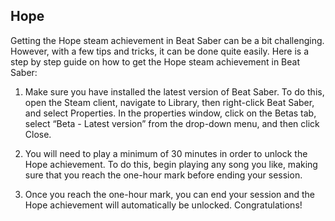 ## Hope

Getting the Hope steam achievement in Beat Saber can be a bit challenging. However, with a few tips and tricks, it can be done quite easily. Here is a step by step guide on how to get the Hope steam achievement in Beat Saber: 

1. Make sure you have installed the latest version of Beat Saber. To do this, open the Steam client, navigate to Library, then right-click Beat Saber, and select Properties. In the properties window, click on the Betas tab, select “Beta - Latest version” from the drop-down menu, and then click Close.

2. You will need to play a minimum of 30 minutes in order to unlock the Hope achievement. To do this, begin playing any song you like, making sure that you reach the one-hour mark before ending your session.

3. Once you reach the one-hour mark, you can end your session and the Hope achievement will automatically be unlocked. Congratulations!